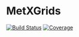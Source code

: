 # MetXGrids

[![Build Status](https://github.com/MetabolicXploration/MetXGrids.jl/actions/workflows/CI.yml/badge.svg?branch=main)](https://github.com/MetabolicXploration/MetXGrids.jl/actions/workflows/CI.yml?query=branch%3Amain)
[![Coverage](https://codecov.io/gh/MetabolicXploration/MetXGrids.jl/branch/main/graph/badge.svg)](https://codecov.io/gh/MetabolicXploration/MetXGrids.jl)
